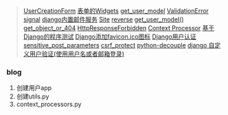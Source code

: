 
> [UserCreationForm](https://www.zmrenwu.com/courses/django-auth-example/materials/30/#编写用户注册表单)
> [表单的Widgets](http://www.liujiangblog.com/course/django/155)
> [get_user_model](https://www.cnblogs.com/robinunix/p/7922403.html)
> [ValidationError](https://www.jianshu.com/p/a3e72df4a794)
> [signal](https://blog.csdn.net/u013007900/article/details/78110891)
> [django内置邮件服务](https://www.jianshu.com/p/87b0b738db6b)
> [Site](https://blog.csdn.net/houht2013/article/details/11370017)
> [reverse](https://blog.csdn.net/qq_24724109/article/details/86063592)
> [get_user_model()](https://www.cnblogs.com/robinunix/p/7922403.html)
> [get_object_or_404](https://www.jianshu.com/p/dbb6876f8615)
> [HttpResponseForbidden](https://blog.csdn.net/ll641058431/article/details/52443480)
> [Context Processor](https://blog.csdn.net/qw943571775/article/details/81510797)
> [基于Django的程序测试](https://blog.csdn.net/youyou1543724847/article/details/86545450)
> [Django添加favicon.ico图标](https://www.jianshu.com/p/39e6dbe6975d)
> [Django用户认证](https://www.cnblogs.com/linxiyue/archive/2014/10/29/4060434.html)
> [sensitive_post_parameters](https://cloud.tencent.com/developer/article/1368971)
> [csrf_protect](https://www.cnblogs.com/zhaof/p/6281482.html)
> [python-decouple](https://blog.csdn.net/qq_27876841/article/details/100534433)
> [django 自定义用户验证(使用用户名或者邮箱登录)](https://blog.csdn.net/renyiforever/article/details/81173368)

### blog
1. 创建用户app
2. 创建utils.py
3. context_processors.py